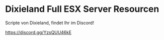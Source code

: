 # Dixieland Full ESX  Server Resourcen

Scripte von Dixieland, findet Ihr im Discord!

 https://discord.gg/YzsQUU46kE
